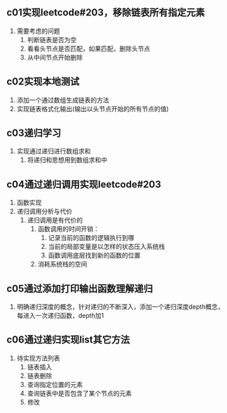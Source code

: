 ## c01实现leetcode#203，移除链表所有指定元素
1. 需要考虑的问题
    1. 判断链表是否为空
    2. 看看头节点是否匹配，如果匹配，删除头节点
    3. 从中间节点开始删除
## c02实现本地测试
1. 添加一个通过数组生成链表的方法
2. 实现链表格式化输出(输出以头节点开始的所有节点的值)    
## c03递归学习
1. 实现通过递归进行数组求和
    1. 将递归和思想用到数组求和中
## c04通过递归调用实现leetcode#203    
1. 函数实现
2. 递归调用分析与代价
    1. 递归调用是有代价的
        1. 函数调用的时间开销：
            1. 记录当前的函数的逻辑执行到哪
            2. 当前的局部变量是以怎样的状态压入系统栈
            3. 函数调用底层找到新的函数的位置
        2. 消耗系统栈的空间  
## c05通过添加打印输出函数理解递归
1. 明确递归深度的概念，针对递归的不断深入，添加一个递归深度depth概念，每进入一次递归函数，depth加1      
## c06通过递归实现list其它方法
1. 待实现方法列表
    1. 链表插入
    2. 链表删除
    3. 查询指定位置的元素
    4. 查询链表中是否包含了某个节点的元素
    5. 修改   